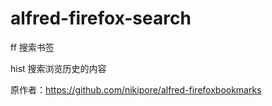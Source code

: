 # alfred-firefox-search




ff  <query> 搜索书签

hist <query> 搜索浏览历史的内容







原作者：https://github.com/nikipore/alfred-firefoxbookmarks
